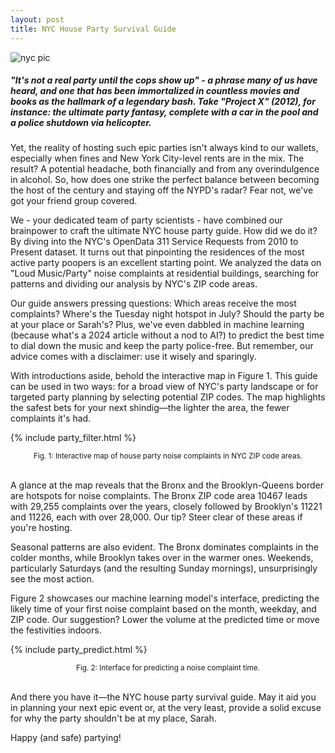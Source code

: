 ```yaml
---
layout: post
title: NYC House Party Survival Guide
---
```


![nyc pic](/lanyon/public/img/new-york-city.jpg)

##### "It's not a real party until the cops show up" - a phrase many of us have heard, and one that has been immortalized in countless movies and books as the hallmark of a legendary bash. Take "Project X" (2012), for instance: the ultimate party fantasy, complete with a car in the pool and a police shutdown via helicopter.

Yet, the reality of hosting such epic parties isn't always kind to our wallets, especially when fines and New York City-level rents are in the mix. The result? A potential headache, both financially and from any overindulgence in alcohol. So, how does one strike the perfect balance between becoming the host of the century and staying off the NYPD's radar? Fear not, we've got your friend group covered.

We - your dedicated team of party scientists - have combined our brainpower to craft the ultimate NYC house party guide. How did we do it? By diving into the NYC's OpenData 311 Service Requests from 2010 to Present dataset. It turns out that pinpointing the residences of the most active party poopers is an excellent starting point. We analyzed the data on "Loud Music/Party" noise complaints at residential buildings, searching for patterns and dividing our analysis by NYC's ZIP code areas.

Our guide answers pressing questions: Which areas receive the most complaints? Where's the Tuesday night hotspot in July? Should the party be at your place or Sarah's? Plus, we've even dabbled in machine learning (because what's a 2024 article without a nod to AI?) to predict the best time to dial down the music and keep the party police-free. But remember, our advice comes with a disclaimer: use it wisely and sparingly.

With introductions aside, behold the interactive map in Figure 1. This guide can be used in two ways: for a broad view of NYC's party landscape or for targeted party planning by selecting potential ZIP codes. The map highlights the safest bets for your next shindig—the lighter the area, the fewer complaints it's had.

{% include party_filter.html %}
<figcaption style="font-size: smaller; margin-top: 5px; text-align: center;">Fig. 1: Interactive map of house party noise complaints in NYC ZIP code areas.</figcaption>
<br>

A glance at the map reveals that the Bronx and the Brooklyn-Queens border are hotspots for noise complaints. The Bronx ZIP code area 10467 leads with 29,255 complaints over the years, closely followed by Brooklyn's 11221 and 11226, each with over 28,000. Our tip? Steer clear of these areas if you're hosting.

Seasonal patterns are also evident. The Bronx dominates complaints in the colder months, while Brooklyn takes over in the warmer ones. Weekends, particularly Saturdays (and the resulting Sunday mornings), unsurprisingly see the most action.

Figure 2 showcases our machine learning model's interface, predicting the likely time of your first noise complaint based on the month, weekday, and ZIP code. Our suggestion? Lower the volume at the predicted time or move the festivities indoors.

{% include party_predict.html %}
<figcaption style="font-size: smaller; margin-top: 5px; text-align: center;">Fig. 2: Interface for predicting a noise complaint time.</figcaption>
<br>

And there you have it—the NYC house party survival guide. May it aid you in planning your next epic event or, at the very least, provide a solid excuse for why the party shouldn't be at my place, Sarah.

Happy (and safe) partying!